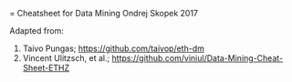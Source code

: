 = Cheatsheet for Data Mining
Ondrej Skopek 2017

Adapted from:

1. Taivo Pungas; https://github.com/taivop/eth-dm
2. Vincent Ulitzsch, et al.; https://github.com/viniul/Data-Mining-Cheat-Sheet-ETHZ
